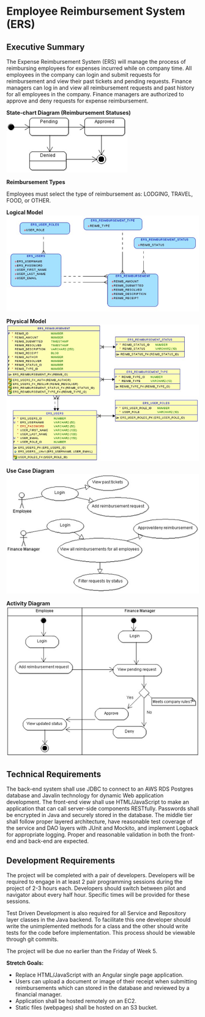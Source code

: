 # Employee Reimbursement System (ERS)

## Executive Summary
The Expense Reimbursement System (ERS) will manage the process of reimbursing employees for
expenses incurred while on company time. All employees in the company can login and submit 
requests for reimbursement and view their past tickets and pending requests. 
Finance managers can log in and view all reimbursement requests and past history for all employees
in the company. Finance managers are authorized to approve and deny requests for expense 
reimbursement.

**State-chart Diagram (Reimbursement Statuses)** 
![](./imgs/state-chart.jpg)

**Reimbursement Types**

Employees must select the type of reimbursement as: LODGING, TRAVEL, FOOD, or OTHER.

**Logical Model**
![](./imgs/logical.jpg)

**Physical Model**
![](./imgs/physical.jpg)

**Use Case Diagram**
![](./imgs/use-case.jpg)

**Activity Diagram**
![](./imgs/activity.jpg)

## Technical Requirements

The back-end system shall use JDBC to connect to an AWS RDS Postgres database and Javalin 
technology for dynamic Web application development. The front-end view shall use HTML/JavaScript
to make an application that can call server-side components RESTfully. Passwords shall be 
encrypted in Java and securely stored in the database. The middle tier shall follow proper 
layered architecture, have reasonable test coverage of the service and DAO layers with JUnit
and Mockito, and implement Logback for appropriate logging. Proper and reasonable validation
in both the front-end and back-end are expected. 

## Development Requirements

The project will be completed with a pair of developers. Developers will be required to 
engage in at least 2 pair programming sessions during the project of 2-3 hours each. 
Developers should switch between pilot and navigator about every half hour. Specific 
times will be provided for these sessions. 

Test Driven Development is also required for all Service and Repository layer classes in
the Java backend. To facilitate this one developer should write the unimplemented methods 
for a class and the other should write tests for the code before implementation.
This process should be viewable through git commits. 

The project will be due no earlier than the Friday of Week 5. 

**Stretch Goals:**
* Replace HTML/JavaScript with an Angular single page application.
* Users can upload a document or image of their receipt when submitting reimbursements which can stored in the database and reviewed by a financial manager.
* Application shall be hosted remotely on an EC2.
* Static files (webpages) shall be hosted on an S3 bucket. 
